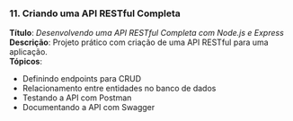 ### **11. Criando uma API RESTful Completa**
**Título**: *Desenvolvendo uma API RESTful Completa com Node.js e Express*  
**Descrição**: Projeto prático com criação de uma API RESTful para uma aplicação.  
**Tópicos**:
- Definindo endpoints para CRUD
- Relacionamento entre entidades no banco de dados
- Testando a API com Postman
- Documentando a API com Swagger